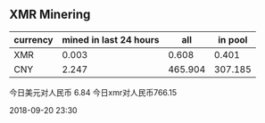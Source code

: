 ## XMR Minering

|currency|mined in last 24 hours|all|in pool|
|---|---|---|---|
|XMR|0.003|0.608|0.401|
|CNY|2.247|465.904|307.185|

今日美元对人民币 6.84	今日xmr对人民币766.15


2018-09-20 23:30